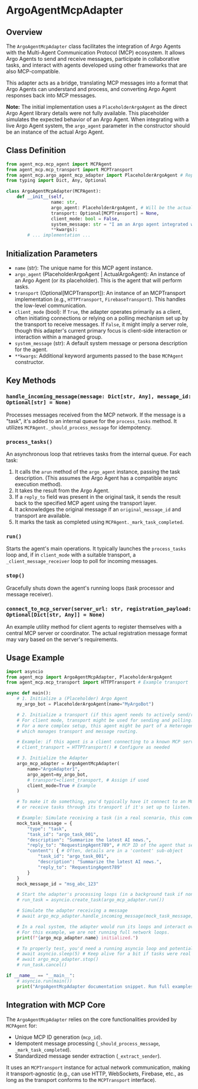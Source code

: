 # ArgoAgentMcpAdapter

## Overview

The `ArgoAgentMcpAdapter` class facilitates the integration of Argo Agents with the Multi-Agent Communication Protocol (MCP) ecosystem. It allows Argo Agents to send and receive messages, participate in collaborative tasks, and interact with agents developed using other frameworks that are also MCP-compatible.

This adapter acts as a bridge, translating MCP messages into a format that Argo Agents can understand and process, and converting Argo Agent responses back into MCP messages.

**Note:** The initial implementation uses a `PlaceholderArgoAgent` as the direct Argo Agent library details were not fully available. This placeholder simulates the expected behavior of an Argo Agent. When integrating with a live Argo Agent system, the `argo_agent` parameter in the constructor should be an instance of the actual Argo Agent.

## Class Definition

```python
from agent_mcp.mcp_agent import MCPAgent
from agent_mcp.mcp_transport import MCPTransport
from agent_mcp.argo_agent_mcp_adapter import PlaceholderArgoAgent # Replace with actual ArgoAgent import
from typing import Dict, Any, Optional

class ArgoAgentMcpAdapter(MCPAgent):
    def __init__(self,
                 name: str,
                 argo_agent: PlaceholderArgoAgent, # Will be the actual Argo Agent type
                 transport: Optional[MCPTransport] = None,
                 client_mode: bool = False,
                 system_message: str = "I am an Argo agent integrated with MCP.",
                 **kwargs):
        # ... implementation ...
```

## Initialization Parameters

-   `name` (str): The unique name for this MCP agent instance.
-   `argo_agent` (PlaceholderArgoAgent | ActualArgoAgent): An instance of an Argo Agent (or its placeholder). This is the agent that will perform tasks.
-   `transport` (Optional[MCPTransport]): An instance of an MCPTransport implementation (e.g., `HTTPTransport`, `FirebaseTransport`). This handles the low-level communication.
-   `client_mode` (bool): If `True`, the adapter operates primarily as a client, often initiating connections or relying on a polling mechanism set up by the transport to receive messages. If `False`, it might imply a server role, though this adapter's current primary focus is client-side interaction or interaction within a managed group.
-   `system_message` (str): A default system message or persona description for the agent.
-   `**kwargs`: Additional keyword arguments passed to the base `MCPAgent` constructor.

## Key Methods

### `handle_incoming_message(message: Dict[str, Any], message_id: Optional[str] = None)`

Processes messages received from the MCP network. If the message is a "task", it's added to an internal queue for the `process_tasks` method. It utilizes `MCPAgent._should_process_message` for idempotency.

### `process_tasks()`

An asynchronous loop that retrieves tasks from the internal queue. For each task:
1.  It calls the `arun` method of the `argo_agent` instance, passing the task description. (This assumes the Argo Agent has a compatible async execution method).
2.  It takes the result from the Argo Agent.
3.  If a `reply_to` field was present in the original task, it sends the result back to the specified MCP agent using the transport layer.
4.  It acknowledges the original message if an `original_message_id` and transport are available.
5.  It marks the task as completed using `MCPAgent._mark_task_completed`.

### `run()`

Starts the agent's main operations. It typically launches the `process_tasks` loop and, if in `client_mode` with a suitable transport, a `_client_message_receiver` loop to poll for incoming messages.

### `stop()`

Gracefully shuts down the agent's running loops (task processor and message receiver).

### `connect_to_mcp_server(server_url: str, registration_payload: Optional[Dict[str, Any]] = None)`

An example utility method for client agents to register themselves with a central MCP server or coordinator. The actual registration message format may vary based on the server's requirements.

## Usage Example

```python
import asyncio
from agent_mcp import ArgoAgentMcpAdapter, PlaceholderArgoAgent
from agent_mcp.mcp_transport import HTTPTransport # Example transport

async def main():
    # 1. Initialize a (Placeholder) Argo Agent
    my_argo_bot = PlaceholderArgoAgent(name="MyArgoBot")

    # 2. Initialize a transport (if this agent needs to actively send/receive)
    # For client mode, transport might be used for sending and polling.
    # For a more complex setup, this agent might be part of a HeterogeneousGroupChat
    # which manages transport and message routing.

    # Example: if this agent is a client connecting to a known MCP service
    # client_transport = HTTPTransport() # Configure as needed

    # 3. Initialize the Adapter
    argo_mcp_adapter = ArgoAgentMcpAdapter(
        name="ArgoAdapter1",
        argo_agent=my_argo_bot,
        # transport=client_transport, # Assign if used
        client_mode=True # Example
    )

    # To make it do something, you'd typically have it connect to an MCP network
    # or receive tasks through its transport if it's set up to listen.

    # Example: Simulate receiving a task (in a real scenario, this comes via transport)
    mock_task_message = {
        "type": "task",
        "task_id": "argo_task_001",
        "description": "Summarize the latest AI news.",
        "reply_to": "RequestingAgent789", # MCP ID of the agent that sent the task
        "content": { # Often, details are in a 'content' sub-object
            "task_id": "argo_task_001",
            "description": "Summarize the latest AI news.",
            "reply_to": "RequestingAgent789"
        }
    }
    mock_message_id = "msg_abc_123"

    # Start the adapter's processing loops (in a background task if non-blocking needed)
    # run_task = asyncio.create_task(argo_mcp_adapter.run())

    # Simulate the adapter receiving a message
    # await argo_mcp_adapter.handle_incoming_message(mock_task_message, mock_message_id)

    # In a real system, the adapter would run its loops and interact over the network.
    # For this example, we are not running full network loops.
    print(f"{argo_mcp_adapter.name} initialized.")

    # To properly test, you'd need a running asyncio loop and potentially other agents.
    # await asyncio.sleep(5) # Keep alive for a bit if tasks were real
    # await argo_mcp_adapter.stop()
    # run_task.cancel()

if __name__ == "__main__":
    # asyncio.run(main())
    print("ArgoAgentMcpAdapter documentation snippet. Run full examples from the /demos directory.")
```

## Integration with MCP Core

The `ArgoAgentMcpAdapter` relies on the core functionalities provided by `MCPAgent` for:
-   Unique MCP ID generation (`mcp_id`).
-   Idempotent message processing (`_should_process_message`, `_mark_task_completed`).
-   Standardized message sender extraction (`_extract_sender`).

It uses an `MCPTransport` instance for actual network communication, making it transport-agnostic (e.g., can use HTTP, WebSockets, Firebase, etc., as long as the transport conforms to the `MCPTransport` interface).
```
